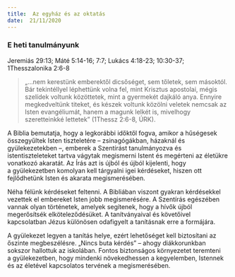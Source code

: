 ```yaml
---
title:  Az egyház és az oktatás
date:  21/11/2020
---
```


### E heti tanulmányunk
Jeremiás 29:13; Máté 5:14-16; 7:7; Lukács 4:18-23; 10:30-37; 1Thesszalonika 2:6-8 

> <p></p>
> „…nem kerestünk emberektől dicsőséget, sem tőletek, sem másoktól. Bár tekintéllyel léphettünk volna fel, mint Krisztus apostolai, mégis szelídek voltunk közöttetek, mint a gyermekét dajkáló anya. Ennyire megkedveltünk titeket, és készek voltunk közölni veletek nemcsak az Isten evangéliumát, hanem a magunk lelkét is, mivelhogy szeretteinkké lettetek” (1Thessz 2:6-8, ÚRK).

A Biblia bemutatja, hogy a legkorábbi időktől fogva, amikor a hűségesek összegyűltek Isten tiszteletére – zsinagógákban, házaknál és gyülekezetekben –, emberek a Szentírást tanulmányozva és istentiszteleteket tartva vágytak megismerni Istent és megérteni az életükre vonatkozó akaratát. Az Írás azt is újból és újból kijelenti, hogy a gyülekezetben komolyan kell tárgyalni igei kérdéseket, hiszen ott fejlődhetünk Isten és akarata megismerésében.  

Néha félünk kérdéseket feltenni. A Bibliában viszont gyakran kérdésekkel vezettek el embereket Isten jobb megismerésére. A Szentírás egészében vannak olyan történetek, amelyek segítenek, hogy a hívők újból megerősítsék elköteleződésüket. A tanítványaival és követőivel kapcsolatban Jézus különösen odafigyelt a tanításnak erre a formájára.

A gyülekezet legyen a tanítás helye, ezért lehetőséget kell biztosítani az őszinte megbeszélésre. „Nincs buta kérdés” – ahogy diákkorunkban sokszor hallottuk az iskolában. Fontos biztonságos környezetet teremteni a gyülekezetben, hogy mindenki növekedhessen a kegyelemben, Istennek és az életével kapcsolatos tervének a megismerésében.